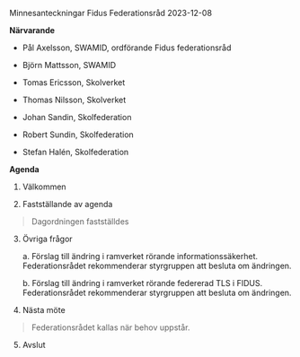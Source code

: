 Minnesanteckningar Fidus Federationsråd 2023-12-08

**Närvarande**

-   Pål Axelsson, SWAMID, ordförande Fidus federationsråd

-   Björn Mattsson, SWAMID

-   Tomas Ericsson, Skolverket

-   Thomas Nilsson, Skolverket

-   Johan Sandin, Skolfederation

-   Robert Sundin, Skolfederation

-   Stefan Halén, Skolfederation

**Agenda**

1.  Välkommen

2.  Fastställande av agenda

> Dagordningen fastställdes

3.  Övriga frågor

    a.  Förslag till ändring i ramverket rörande informationssäkerhet.
        Federationsrådet rekommenderar styrgruppen att besluta om
        ändringen.

    b.  Förslag till ändring i ramverket rörande federerad TLS i FIDUS.
        Federationsrådet rekommenderar styrgruppen att besluta om
        ändringen.

4.  Nästa möte

> Federationsrådet kallas när behov uppstår.

5.  Avslut
